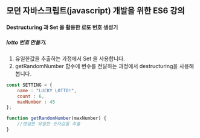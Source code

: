 ## 모던 자바스크립트(javascript) 개발을 위한 ES6 강의

#### Destructuring 과 Set 을 활용한 로또 번호 생성기

##### lotto 번호 만들기.
1. 유일한값을 추출하는 과정에서 Set 을 사용합니다.
2. getRandomNumber 함수에 변수를 전달하는 과정에서 destructuring을 사용해봅니다.

```js
const SETTING = {
    name : "LUCKY LOTTO!",
    count : 6,
    maxNumber : 45
};

function getRandomNumber(maxNumber) {
    //랜덤한 유일한 숫자값을 추출
}
```
